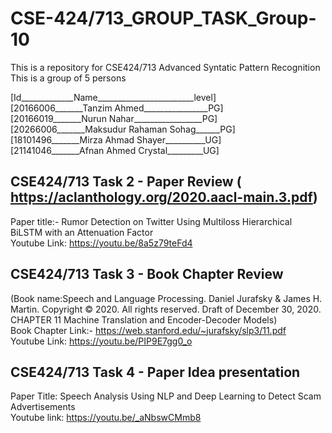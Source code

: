 # CSE-424/713_GROUP_TASK_Group-10

This is a repository for CSE424/713 Advanced Syntatic Pattern Recognition  
This is a group of 5 persons  

[Id_____________Name________________________level]  
[20166006_______Tanzim Ahmed________________PG]  
[20166019_______Nurun Nahar_________________PG]  
[20266006_______Maksudur Rahaman Sohag______PG]  
[18101496_______Mirza Ahmad Shayer__________UG]  
[21141046_______Afnan Ahmed Crystal_________UG]  

## CSE424/713 Task 2 - Paper Review ( https://aclanthology.org/2020.aacl-main.3.pdf)  
Paper title:- Rumor Detection on Twitter Using Multiloss Hierarchical BiLSTM with an Attenuation Factor  
Youtube Link: https://youtu.be/8a5z79teFd4

## CSE424/713 Task 3 - Book Chapter Review  
(Book name:Speech and Language Processing. Daniel Jurafsky & James H. Martin. Copyright © 2020. All rights reserved. Draft of December 30, 2020.  
CHAPTER 11 Machine Translation and Encoder-Decoder Models)  
Book Chapter Link:-  https://web.stanford.edu/~jurafsky/slp3/11.pdf  
Youtube Link: https://youtu.be/PIP9E7gg0_o  

## CSE424/713 Task 4 - Paper Idea presentation
Paper Title: Speech Analysis Using NLP and Deep Learning to Detect Scam Advertisements  
Youtube link: https://youtu.be/_aNbswCMmb8
